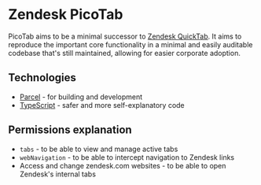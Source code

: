 # Zendesk PicoTab

PicoTab aims to be a minimal successor to [Zendesk QuickTab](https://github.com/zendesklabs/QuickTab).
It aims to reproduce the important core functionality in a minimal and easily auditable codebase that's still maintained, allowing for easier corporate adoption.

## Technologies

* [Parcel](https://parceljs.org/) - for building and development
* [TypeScript](https://www.typescriptlang.org/) - safer and more self-explanatory code

## Permissions explanation

* `tabs` - to be able to view and manage active tabs
* `webNavigation` - to be able to intercept navigation to Zendesk links
* Access and change zendesk.com websites - to be able to open Zendesk's internal tabs
